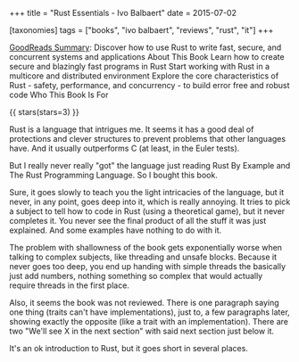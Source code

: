 +++
title = "Rust Essentials - Ivo Balbaert"
date = 2015-07-02

[taxonomies]
tags = ["books", "ivo balbaert", "reviews", "rust", "it"]
+++

[GoodReads Summary](https://www.goodreads.com/book/show/25644753-rust-essentials):
Discover how to use Rust to write fast, secure, and concurrent systems and
applications About This Book Learn how to create secure and blazingly fast
programs in Rust Start working with Rust in a multicore and distributed
environment Explore the core characteristics of Rust - safety, performance,
and concurrency - to build error free and robust code Who This Book Is For

<!-- more -->

{{ stars(stars=3) }}

Rust is a language that intrigues me. It seems it has a good deal of
protections and clever structures to prevent problems that other languages
have. And it usually outperforms C (at least, in the Euler tests).

But I really never really "got" the language just reading Rust By Example and
The Rust Programming Language. So I bought this book.

Sure, it goes slowly to teach you the light intricacies of the language, but
it never, in any point, goes deep into it, which is really annoying. It tries
to pick a subject to tell how to code in Rust (using a theoretical game), but
it never completes it. You never see the final product of all the stuff it was
just explained. And some examples have nothing to do with it.

The problem with shallowness of the book gets exponentially worse when talking
to complex subjects, like threading and unsafe blocks. Because it never goes
too deep, you end up handing with simple threads the basically just add
numbers, nothing something so complex that would actually require threads in
the first place.

Also, it seems the book was not reviewed. There is one paragraph saying one
thing (traits can't have implementations), just to, a few paragraphs later,
showing exactly the opposite (like a trait with an implementation). There are
two "We'll see X in the next section" with said next section just below it.

It's an ok introduction to Rust, but it goes short in several places.
